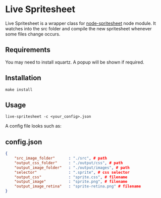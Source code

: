 # Live Spritesheet

Live Spritesheet is a wrapper class for [node-spritesheet](https://github.com/richardbutler/node-spritesheet) node module.
It watches into the src folder and compile the new spritesheet whenever some files change occurs.

## Requirements
You may need to install xquartz. A popup will be shown if required.

## Installation

	make install

## Usage
	
	live-spritesheet -c <your_config>.json


A config file looks such as:

## config.json

````json
{
	"src_image_folder"		: "./src", # path
	"output_css_folder"  	: "./output/css", # path
	"output_image_folder"	: "./output/images", # path
	"selector"  			: ".sprite", # css selector
	"output_css"  	 		: "sprite.css", # filename
	"output_image"  		: "sprite.png", # filename
	"output_image_retina"	: "sprite-retina.png" # filename
}
````


